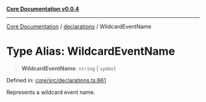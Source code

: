 [**Core Documentation v0.0.4**](../../README.md)

***

[Core Documentation](../../modules.md) / [declarations](../README.md) / WildcardEventName

# Type Alias: WildcardEventName

> **WildcardEventName**: `string` \| `symbol`

Defined in: [core/src/declarations.ts:861](https://github.com/stonemjs/core/blob/2adc2da4c7e3b5a9f593c198ba7e8ad639651777/src/declarations.ts#L861)

Represents a wildcard event name.
